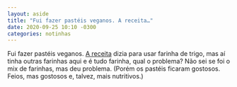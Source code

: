 ```yaml
---
layout: aside
title: "Fui fazer pastéis veganos. A receita…"
date: 2020-09-25 10:10 -0300
categories: notinhas
---
```

Fui fazer pastéis veganos. [A receita](http://www.docequotidiano.com.br/dentro-de-casa/receitas/pasteis-assados-super-faceis-vegan/) dizia para usar farinha de trigo, mas aí tinha outras farinhas aqui e é tudo farinha, qual o problema? Não sei se foi o mix de farinhas, mas deu problema. (Porém os pastéis ficaram gostosos. Feios, mas gostosos e, talvez, mais nutritivos.)
